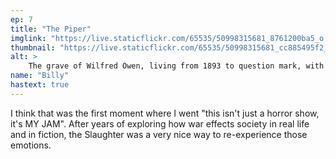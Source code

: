 ```yaml
---
ep: 7
title: "The Piper"
imglink: "https://live.staticflickr.com/65535/50998315681_8761200ba5_o.jpg"
thumbnail: "https://live.staticflickr.com/65535/50998315681_cc885495f2_q.jpg"
alt: >
    The grave of Wilfred Owen, living from 1893 to question mark, with a cross on top. The grave is on a grassy hill with a mouse peeking from below, and surrounded by floating music notes. The image is framed with barbed wire.
name: "Billy"
hastext: true
---
```

I think that was the first moment where I went "this isn't just a horror show, it's MY JAM". After years of exploring how war effects society in real life and in fiction, the Slaughter was a very nice way to re-experience those emotions.